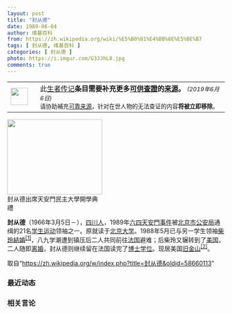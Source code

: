```yaml
---
layout: post
title: "封从德"
date: 1989-06-04
author: 维基百科
from: https://zh.wikipedia.org/wiki/%E5%B0%81%E4%BB%8E%E5%BE%B7
tags: [ 封从德, 维基百科 ]
categories: [ 封从德 ]
photo: https://i.imgur.com/G3JJhL8.jpg
comments: true
---
```

<div class="mw-parser-output">
<table class="box-BLPsources plainlinks metadata ambox ambox-content" role="presentation"><tbody><tr><td class="mbox-image"><div style="width:52px"><img alt="" src="//upload.wikimedia.org/wikipedia/commons/thumb/b/b4/Ambox_important.svg/40px-Ambox_important.svg.png" decoding="async" width="40" height="40" srcset="//upload.wikimedia.org/wikipedia/commons/thumb/b/b4/Ambox_important.svg/60px-Ambox_important.svg.png 1.5x, //upload.wikimedia.org/wikipedia/commons/thumb/b/b4/Ambox_important.svg/80px-Ambox_important.svg.png 2x" data-file-width="40" data-file-height="40"></div></td><td class="mbox-text"><span class="mbox-text-span">此<a href="/wiki/Wikipedia:%E7%94%9F%E8%80%85%E4%BC%A0%E8%AE%B0" class="mw-redirect" title="Wikipedia:生者传记">生者传记</a><b>条目需要补充更多<a href="/wiki/Wikipedia:%E5%8F%AF%E4%BE%9B%E6%9F%A5%E8%AD%89" title="Wikipedia:可供查證">可供查證</a>的<a href="/wiki/Wikipedia:%E5%88%97%E6%98%8E%E6%9D%A5%E6%BA%90" title="Wikipedia:列明来源">来源</a>。</b><span class="hide-when-compact"></span> <small class="date-container"><i>(<span class="date">2019年6月6日</span>)</i></small><span class="hide-when-compact"><br><small>请协助補充<a href="/wiki/Wikipedia:%E5%8F%AF%E9%9D%A0%E6%9D%A5%E6%BA%90" title="Wikipedia:可靠来源">可靠来源</a>，针对在世人物的无法查证的内容<b>将被立即移除</b>。</small></span><span class="hide-when-compact"></span></span></td></tr></tbody></table>
<div class="thumb tright"><div class="thumbinner" style="width:222px;"><a href="/wiki/File:Feng_Congde_at_Tiananmen_University_of_Democracy_20140601.jpg" class="image"><img alt="" src="//upload.wikimedia.org/wikipedia/commons/thumb/a/ad/Feng_Congde_at_Tiananmen_University_of_Democracy_20140601.jpg/220px-Feng_Congde_at_Tiananmen_University_of_Democracy_20140601.jpg" decoding="async" width="220" height="174" class="thumbimage" srcset="//upload.wikimedia.org/wikipedia/commons/thumb/a/ad/Feng_Congde_at_Tiananmen_University_of_Democracy_20140601.jpg/330px-Feng_Congde_at_Tiananmen_University_of_Democracy_20140601.jpg 1.5x, //upload.wikimedia.org/wikipedia/commons/thumb/a/ad/Feng_Congde_at_Tiananmen_University_of_Democracy_20140601.jpg/440px-Feng_Congde_at_Tiananmen_University_of_Democracy_20140601.jpg 2x" data-file-width="1024" data-file-height="809"></a>  <div class="thumbcaption"><div class="magnify"><a href="/wiki/File:Feng_Congde_at_Tiananmen_University_of_Democracy_20140601.jpg" class="internal" title="放大"></a></div>封从德出席天安門民主大學開學典禮</div></div></div>
<p><b>封从德</b>（1966年3月5日<span class="useeditintro" title="Template:BLP editintro">－</span>），<a href="/wiki/%E5%9B%9B%E5%B7%9D%E4%BA%BA" class="mw-redirect" title="四川人">四川人</a>，1989年<a href="/wiki/%E5%85%AD%E5%9B%9B%E5%A4%A9%E5%AE%89%E9%96%80%E4%BA%8B%E4%BB%B6" class="mw-redirect" title="六四天安門事件">六四天安門事件</a>被<a href="/wiki/%E5%8C%97%E4%BA%AC%E5%B8%82%E5%85%AC%E5%AE%89%E5%B1%80" title="北京市公安局">北京市公安局</a>通缉的21名<a href="/wiki/%E5%AD%B8%E7%94%9F%E9%81%8B%E5%8B%95" title="學生運動">学生运动</a>领袖之一。原就读于<a href="/wiki/%E5%8C%97%E4%BA%AC%E5%A4%A7%E5%AD%A6" title="北京大学">北京大学</a>。1988年5月已与另一学生领袖<a href="/wiki/%E6%9F%B4%E7%8E%B2" title="柴玲">柴玲</a><a href="/wiki/%E7%B5%90%E5%A9%9A" class="mw-redirect" title="結婚">結婚</a><sup id="cite_ref-1" class="reference"><a href="#cite_note-1">[1]</a></sup>，八九学潮遭到镇压后二人共同前往<a href="/wiki/%E6%B3%95%E5%9B%BD" title="法国">法国</a>避难；后柴玲又辗转到了<a href="/wiki/%E7%BE%8E%E5%9B%BD" title="美国">美国</a>，二人随即<a href="/wiki/%E7%A6%BB%E5%A9%9A" title="离婚">离婚</a>，封从德则继续留在法国读完了<a href="/wiki/%E5%8D%9A%E5%A3%AB" title="博士">博士</a><a href="/wiki/%E5%AD%A6%E4%BD%8D" title="学位">学位</a>。现居美国<a href="/wiki/%E6%97%A7%E9%87%91%E5%B1%B1" title="旧金山">旧金山</a><sup id="cite_ref-2" class="reference"><a href="#cite_note-2">[2]</a></sup>。
</p>
</div><noscript><img src="//zh.wikipedia.org/wiki/Special:CentralAutoLogin/start?type=1x1" alt="" title="" width="1" height="1" style="border: none; position: absolute;"></noscript>
<div class="printfooter">取自“<a dir="ltr" href="https://zh.wikipedia.org/w/index.php?title=封从德&amp;oldid=58660113">https://zh.wikipedia.org/w/index.php?title=封从德&amp;oldid=58660113</a>”</div><div id="recent-news"><h3>最近动态</h3><ul></ul></div><div id="open-opinion"><h3>相关言论</h3><ul></ul></div>